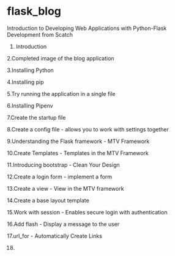# flask_blog

Introduction to Developing Web Applications with Python-Flask Development from Scatch

1. Introduction

2.Completed image of the blog application

3.Installing Python

4.Installing pip

5.Try running the application in a single file

6.Installing Pipenv

7.Create the startup file

8.Create a config file - allows you to work with settings together

9.Understanding the Flask framework - MTV Framework

10.Create Templates - Templates in the MTV Framework

11.Introducing bootstrap - Clean Your Design

12.Create a login form - implement a form

13.Create a view - View in the MTV framework

14.Create a base layout template

15.Work with session - Enables secure login with authentication

16.Add flash - Display a message to the user

17.url_for - Automatically Create Links

18.
